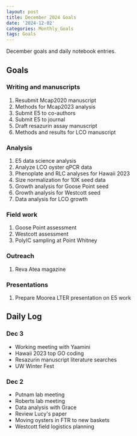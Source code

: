 ```yaml
---
layout: post
title: December 2024 Goals
date: '2024-12-02'
categories: Monthly_Goals
tags: Goals
---
```


December goals and daily notebook entries. 

## Goals  

### Writing and manuscripts 
              
1. Resubmit Mcap2020 manuscript
2. Methods for Mcap2023 analysis
3. Submit E5 to co-authors
4. Submit E5 to journal
5. Draft resazurin assay manuscript
6. Methods and results for LCO manuscript 

### Analysis

1. E5 data science analysis 
2. Analyze LCO oyster qPCR data
3. Phenoplate and RLC analyses for Hawaii 2023
4. Size normalization for 10K seed data 
5. Growth analysis for Goose Point seed
6. Growth analysis for Westcott seed
7. Data analysis for LCO growth 

### Field work 

1. Goose Point assessment
2. Westcott assessment 
3. PolyIC sampling at Point Whitney

### Outreach 

1. Reva Atea magazine 

### Presentations 

1. Prepare Moorea LTER presentation on E5 work 

## **Daily Log**   

### Dec 3 

- Working meeting with Yaamini
- Hawaii 2023 top GO coding 
- Resazurin manuscript literature searches
- UW Winter Fest  

### Dec 2 

- Putnam lab meeting 
- Roberts lab meeting 
- Data analysis with Grace 
- Review Lucy's paper
- Moving oysters in FTR to new baskets 
- Westcott field logistics planning 
